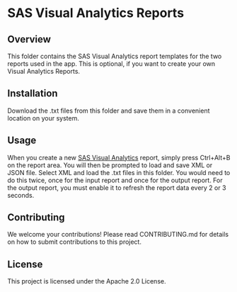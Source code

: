 # SAS Visual Analytics Reports

## Overview
This folder contains the SAS Visual Analytics report templates for the two reports used in the app. This is optional, if you want to create your own Visual Analytics Reports.

## Installation
Download the .txt files from this folder and save them in a convenient location on your system.

## Usage
When you create a new [SAS Visual Analytics](https://go.documentation.sas.com/?cdcId=vacdc&cdcVersion=8.5&docsetId=vaov&docsetTarget=titlepage.htm&locale=en "SAS Visual Analytics") report, simply press Ctrl+Alt+B on the report area. You will then be prompted to load and save XML or JSON file. Select XML and load the .txt files in this folder. You would need to do this twice, once for the input report and once for the output report. For the output report, you must enable it to refresh the report data every 2 or 3 seconds.

## Contributing
We welcome your contributions! Please read CONTRIBUTING.md for details on how to submit contributions to this project.

## License
This project is licensed under the Apache 2.0 License.
